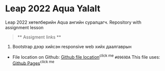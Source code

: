 # Leap 2022 Aqua Yalalt
Leap 2022 хөтөлбөрийн Aqua ангийн суралцагч. Repository with assignment lesson
> ** Assigment links **
1. Bootstrap дээр хийсэн responsive web хийх даалгаврын 
* File location on Github: [Github file location](https://github.com/Yalalt/Leap-Aqua-Yalaltg/blob/main/bootstrap/responsive-web/index.html)<sup>click me</sup>
`#0969DA` This file uses: [Github Pages](https://yalalt.github.io/Leap-Aqua-Yalaltg/bootstrap/responsive-web/index.html)<sup>click me</sup> 